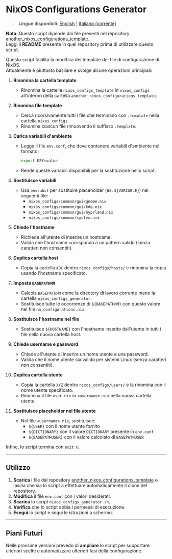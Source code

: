 # NixOS Configurations Generator

> **Lingue disponibili**: [English](README.md) | [Italiano (corrente)](README.it.md)

**Nota**: Questo script dipende dai file presenti nel repository  
[another_nixos_configurations_template](https://github.com/palumbou/another_nixos_configurations_template).  
Leggi il **README** presente in quel repository prima di utilizzare questo script.

Questo script facilita la modifica dei template dei file di configurazione di NixOS.  
Attualmente è piuttosto basilare e svolge alcune operazioni principali:

1. **Rinomina la cartella template**
   - Rinomina la cartella `nixos_configs_template` in `nixos_configs` all'interno della cartella `another_nixos_configurations_template`.

2. **Rinomina file template**
   - Cerca ricorsivamente tutti i file che terminano con `.template` nella cartella `nixos_configs`.  
   - Rinomina ciascun file rimuovendo il suffisso `.template`.

3. **Carica variabili d'ambiente**
   - Legge il file `env.conf`, che deve contenere variabili d'ambiente nel formato:
     ```bash
     export KEY=value
     ```
   - Rende queste variabili disponibili per la sostituzione nello script.

4. **Sostituisce variabili**
   - Usa `envsubst` per sostituire placeholder (es. `${VARIABLE}`) nei seguenti file:
     - `nixos_configs/common/gui/gnome.nix`
     - `nixos_configs/common/gui/kde.nix`
     - `nixos_configs/common/gui/hyprland.nix`
     - `nixos_configs/common/system.nix`

5. **Chiede l'hostname**
   - Richiede all'utente di inserire un hostname.  
   - Valida che l'hostname corrisponda a un pattern valido (senza caratteri non consentiti).

6. **Duplica cartella host**
   - Copia la cartella `ABC` dentro `nixos_configs/hosts/` e rinomina la copia usando l'hostname specificato.

7. **Imposta `BASEPATHNM`**
   - Calcola `BASEPATHNM` come la directory di lavoro corrente meno la cartella `nixos_configs_generator`.  
   - Sostituisce tutte le occorrenze di `${BASEPATHNM}` con questo valore nel file `nm_configurations.nix`.

8. **Sostituisce l'hostname nei file**
   - Sostituisce `${HOSTNAME}` con l'hostname inserito dall'utente in tutti i file nella nuova cartella host.

9. **Chiede username e password**
   - Chiede all'utente di inserire un nome utente e una password.  
   - Valida che il nome utente sia valido per sistemi Linux (senza caratteri non consentiti).

10. **Duplica cartella utente**
    - Copia la cartella `XYZ` dentro `nixos_configs/users/` e la rinomina con il nome utente specificato.  
    - Rinomina il file `user.nix` in `<username>.nix` nella nuova cartella utente.

11. **Sostituisce placeholder nel file utente**
    - Nel file `<username>.nix`, sostituisce:
      - `${USER}` con il nome utente fornito  
      - `${DICTIONARY}` con il valore `DICTIONARY` presente in `env.conf`  
      - `${BASEPATHUSER}` con il valore calcolato di `BASEPATHUSER`

Infine, lo script termina con `exit 0`.

---

## Utilizzo

1. **Scarica** i file dal repository [another_nixos_configurations_template](https://github.com/palumbou/another_nixos_configurations_template) o lascia che sia lo script a effettuare automaticamente il clone del repository.
2. **Modifica** il file `env.conf` con i valori desiderati.
3. **Scarica** lo script `nixos_configs_generator.sh`.
4. **Verifica** che lo script abbia i permessi di esecuzione.
5. **Esegui** lo script e segui le istruzioni a schermo.

---

## Piani Futuri

Nelle prossime versioni prevedo di **ampliare** lo script per supportare ulteriori scelte e automatizzare ulteriori fasi della configurazione.